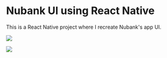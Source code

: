 # Nubank UI using React Native

This is a React Native project where I recreate Nubank's app UI.

![](https://i.imgur.com/IgjJ1PR.png)

![](https://i.imgur.com/NfTLGJT.png)


